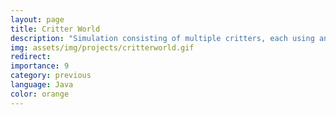 ```yaml
---
layout: page
title: Critter World
description: "Simulation consisting of multiple critters, each using an AST to store a parsed program written in a custom language, \"critter-lang.\" ASTs are interpreted each time-step."
img: assets/img/projects/critterworld.gif
redirect: 
importance: 9
category: previous
language: Java
color: orange
---
```


